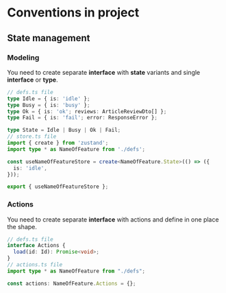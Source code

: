 # Conventions in project

## State management

### Modeling

You need to create separate **interface** with **state** variants and 
single **interface** or **type**.

```ts
// defs.ts file
type Idle = { is: 'idle' };
type Busy = { is: 'busy' };
type Ok = { is: 'ok'; reviews: ArticleReviewDto[] };
type Fail = { is: 'fail'; error: ResponseError };

type State = Idle | Busy | Ok | Fail;
// store.ts file
import { create } from 'zustand';
import type * as NameOfFeature from './defs';

const useNameOfFeatureStore = create<NameOfFeature.State>(() => ({
  is: 'idle',
}));

export { useNameOfFeatureStore };
```

### Actions

You need to create separate **interface** with actions and define in one place the shape.

```ts
// defs.ts file
interface Actions {
  load(id: Id): Promise<void>;
}
// actions.ts file
import type * as NameOfFeature from "./defs";

const actions: NameOfFeature.Actions = {};
```

